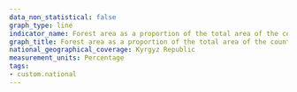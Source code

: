 ```yaml
---
data_non_statistical: false
graph_type: line
indicator_name: Forest area as a proportion of the total area of the country
graph_title: Forest area as a proportion of the total area of the country
national_geographical_coverage: Kyrgyz Republic
measurement_units: Percentage
tags:
- custom.national
---
```

